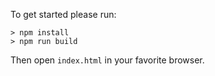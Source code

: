 To get started please run:

```
> npm install
> npm run build
```

Then open `index.html` in your favorite browser.
